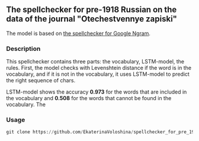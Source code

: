 ## The spellchecker for pre-1918 Russian on the data of the journal "Otechestvennye zapiski"

The model is based on [the spellchecker for Google Ngram](https://github.com/kak-to-tak/Google_rusngram_spellcheck).

### Description

This spellchecker contains three parts: the vocabulary, LSTM-model, the rules. First, the model checks with Levenshtein distance if the word is in the vocabulary, and if it is not in the vocabulary, it uses LSTM-model to predict the right sequence of chars. 

LSTM-model shows the accuracy **0.973** for the words that are included in the vocabulary and **0.508** for the words that cannot be found in the vocabulary. The 

### Usage

```python
git clone https://github.com/EkaterinaVoloshina/spellchecker_for_pre_1918_russian
```
